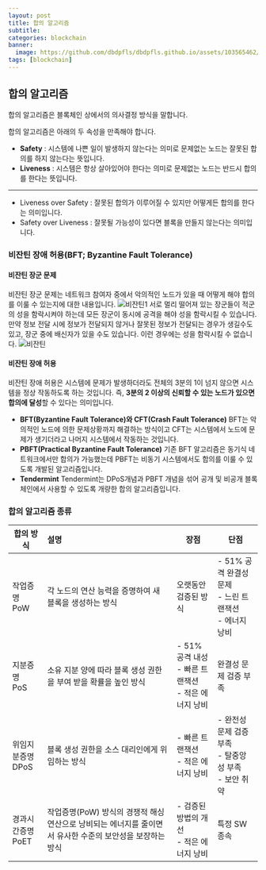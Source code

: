 ```yaml
---
layout: post
title: 합의 알고리즘
subtitle:
categories: blockchain
banner:
  image: https://github.com/dbdpfls/dbdpfls.github.io/assets/103565462/d3fdaaf5-e56c-4cf6-b0d1-d3c538820d23
tags: [blockchain]
---
```


## 합의 알고리즘

합의 알고리즘은 블록체인 상에서의 의사결정 방식을 말합니다.

합의 알고리즘은 아래의 두 속성을 만족해야 합니다.

- **Safety** : 시스템에 나쁜 일이 발생하지 않는다는 의미로 문제없는 노드는 잘못된 합의를 하지 않는다는 뜻입니다.
- **Liveness** : 시스템은 항상 살아있어야 한다는 의미로 문제없는 노드는 반드시 합의를 한다는 뜻입니다.

---

- Liveness over Safety : 잘못된 합의가 이루어질 수 있지만 어떻게든 합의를 한다는 의미입니다.
- Safety over Liveness : 잘못될 가능성이 있다면 블록을 만들지 않는다는 의미입니다.

### 비잔틴 장애 허용(BFT; Byzantine Fault Tolerance)

#### 비잔틴 장군 문제

비잔틴 장군 문제는 네트워크 참여자 중에서 악의적인 노드가 있을 때 어떻게 해야 합의를 이룰 수 있는지에 대한 내용입니다.
![비잔틴1](https://github.com/dbdpfls/dbdpfls.github.io/assets/103565462/4143523a-d17c-435e-8c2f-5f3e2999aa31)
서로 멀리 떨어져 있는 장군들이 적군의 성을 함락시켜야 하는데 모든 장군이 동시에 공격을 해야 성을 함락시킬 수 있습니다.
만약 정보 전달 시에 정보가 전달되지 않거나 잘못된 정보가 전달되는 경우가 생길수도 있고, 장군 중에 배신자가 있을 수도 있습니다. 이런 경우에는 성을 함락시킬 수 없습니다.
![비잔틴](https://github.com/dbdpfls/dbdpfls.github.io/assets/103565462/826399b9-4fc3-4032-b9b0-cdfb8d4923f7)

#### 비잔틴 장애 허용

비잔틴 장애 허용은 시스템에 문제가 발생하더라도 전체의 3분의 1이 넘지 않으면 시스템을 정상 작동하도록 하는 것입니다. 즉, **3분의 2 이상의 신뢰할 수 있는 노드가 있으면 합의에 달성**할 수 있다는 의미입니다.

- **BFT(Byzantine Fault Tolerance)와 CFT(Crash Fault Tolerance)**
  BFT는 악의적인 노드에 의한 문제상황까지 해결하는 방식이고 CFT는 시스템에서 노드에 문제가 생기더라고 나머지 시스템에서 작동하는 것입니다.
- **PBFT(Practical Byzantine Fault Tolerance)**
  기존 BFT 알고리즘은 동기식 네트워크에서만 합의가 가능했는데 PBFT는 비동기 시스템에서도 합의를 이룰 수 있도록 개발된 알고리즘입니다.
- **Tendermint**
  Tendermint는 DPoS개념과 PBFT 개념을 섞어 공개 및 비공개 블록체인에서 사용할 수 있도록 개량한 합의 알고리즘입니다.

### 합의 알고리즘 종류

| 합의 방식            | 설명                                                                                                      | 장점                                                     | 단점                                                       |
| -------------------- | :-------------------------------------------------------------------------------------------------------- | -------------------------------------------------------- | ---------------------------------------------------------- |
| 작업증명<br>PoW      | 각 노드의 연산 능력을 증명하여 새 블록을 생성하는 방식                                                    | 오랫동안 검증된 방식                                     | - 51% 공격 완결성 문제<br>- 느린 트랜잭션<br>- 에너지 낭비 |
| 지분증명<br>PoS      | 소유 지분 양에 따라 블록 생성 권한을 부여 받을 확률을 높인 방식                                           | - 51% 공격 내성<br>- 빠른 트랜잭션<br>- 적은 에너지 낭비 | 완결성 문제 검증 부족                                      |
| 위임지분증명<br>DPoS | 블록 생성 권한을 소스 대리인에게 위임하는 방식                                                            | - 빠른 트랜잭션<br>- 적은 에너지 낭비                    | - 완전성 문제 검증 부족<br>- 탈중앙성 부족<br>- 보안 취약  |
| 경과시간증명<br>PoET | 작업증명(PoW) 방식의 경쟁적 해싱 연산으로 낭비되는 에너지를 줄이면서 유사한 수준의 보안성을 보장하는 방식 | - 검증된 방법의 개선<br>- 적은 에너지 낭비               | 특정 SW 종속                                               |
